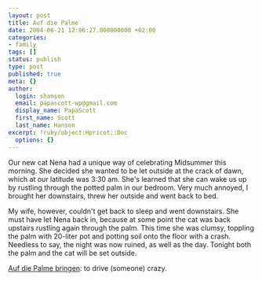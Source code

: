 ```yaml
---
layout: post
title: Auf die Palme
date: 2004-06-21 12:06:27.000000000 +02:00
categories:
- family
tags: []
status: publish
type: post
published: true
meta: {}
author:
  login: shanson
  email: papascott-wp@gmail.com
  display_name: PapaScott
  first_name: Scott
  last_name: Hanson
excerpt: !ruby/object:Hpricot::Doc
  options: {}
---
```

<p>Our new cat Nena had a unique way of celebrating Midsummer this morning. She decided she wanted to be let outside at the crack of dawn, which at our latitude was 3:30 am. She's learned that she can wake us up by rustling through the potted palm in our bedroom. Very much annoyed, I brought her downstairs, threw her outside and went back to bed.</p>
<p>My wife, however, couldn't get back to sleep and went downstairs. She must have let Nena back in, because at some point the cat was back upstairs rustling again through the palm. This time she was clumsy, toppling the palm with 20-liter pot and potting soil onto the floor with a crash. Needless to say, the night was now ruined, as well as the day. Tonight both the palm and the cat will be set outside.</p>
<p><a href="http://dict.leo.org/?search=auf die palme" title="LEO Results for auf die palme">Auf die Palme bringen</a>: to drive (someone) crazy.</p>

